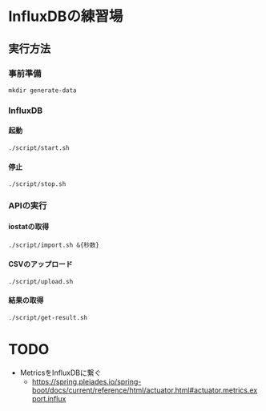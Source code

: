 # InfluxDBの練習場

## 実行方法
### 事前準備 
```
mkdir generate-data
```

### InfluxDB
#### 起動
```
./script/start.sh
```
#### 停止
```
./script/stop.sh
```


### APIの実行
#### iostatの取得
```
./script/import.sh &{秒数}
```

#### CSVのアップロード
```
./script/upload.sh
```

#### 結果の取得
```
./script/get-result.sh
```


# TODO
- MetricsをInfluxDBに繋ぐ
  - https://spring.pleiades.io/spring-boot/docs/current/reference/html/actuator.html#actuator.metrics.export.influx
